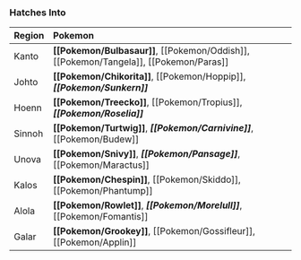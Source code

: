 ### Hatches Into
Region | Pokemon
:--- | :---
Kanto | **[[Pokemon/Bulbasaur]]**, [[Pokemon/Oddish]], [[Pokemon/Tangela]], [[Pokemon/Paras]]
Johto | **[[Pokemon/Chikorita]]**, [[Pokemon/Hoppip]], _**[[Pokemon/Sunkern]]**_
Hoenn | **[[Pokemon/Treecko]]**, [[Pokemon/Tropius]], _**[[Pokemon/Roselia]]**_
Sinnoh | **[[Pokemon/Turtwig]]**, _**[[Pokemon/Carnivine]]**_, [[Pokemon/Budew]]
Unova | **[[Pokemon/Snivy]]**, _**[[Pokemon/Pansage]]**_, [[Pokemon/Maractus]]
Kalos | **[[Pokemon/Chespin]]**, [[Pokemon/Skiddo]], [[Pokemon/Phantump]]
Alola | **[[Pokemon/Rowlet]]**, _**[[Pokemon/Morelull]]**_, [[Pokemon/Fomantis]]
Galar | **[[Pokemon/Grookey]]**, [[Pokemon/Gossifleur]], [[Pokemon/Applin]]